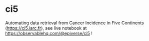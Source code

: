 # ci5
Automating data retrieval from Cancer Incidence in Five Continents (https://ci5.iarc.fr), see live notebook at https://observablehq.com/@epiverse/ci5 !
